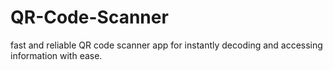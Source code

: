 # QR-Code-Scanner
 fast and reliable QR code scanner app for instantly decoding and accessing information with ease.
